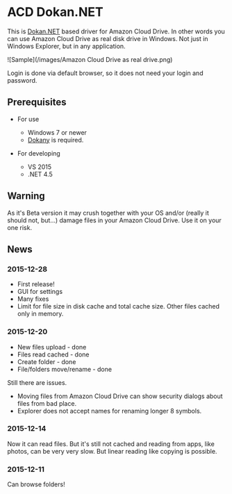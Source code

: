 ACD Dokan.NET
=============

This is [Dokan.NET](https://github.com/dokan-dev/dokan-dotnet) based driver for Amazon Cloud Drive. 
In other words you can use Amazon Cloud Drive as real disk drive in Windows. 
Not just in Windows Explorer, but in any application.

![Sample](/images/Amazon Cloud Drive as real drive.png)

Login is done via default browser, so it does not need your login and password.

Prerequisites
-------------
- For use
    * Windows 7 or newer
    * [Dokany](https://github.com/dokan-dev/dokany/releases) is required.

- For developing
    * VS 2015
    * .NET 4.5

Warning
-------
As it's Beta version it may crush together with your OS and/or (really it should not, but...) damage files in your Amazon Cloud Drive. Use it on your one risk.

News
----
### 2015-12-28
* First release!
* GUI for settings
* Many fixes
* Limit for file size in disk cache and total cache size. Other files cached only in memory.

### 2015-12-20
* New files upload - done
* Files read cached - done
* Create folder - done
* File/folders move/rename - done

Still there are issues. 
* Moving files from Amazon Cloud Drive can show security dialogs about files from bad place. 
* Explorer does not accept names for renaming longer 8 symbols.

### 2015-12-14
Now it can read files. But it's still not cached and reading from apps, like photos, can be very very slow. But linear reading like copying is possible.

### 2015-12-11
Can browse folders!